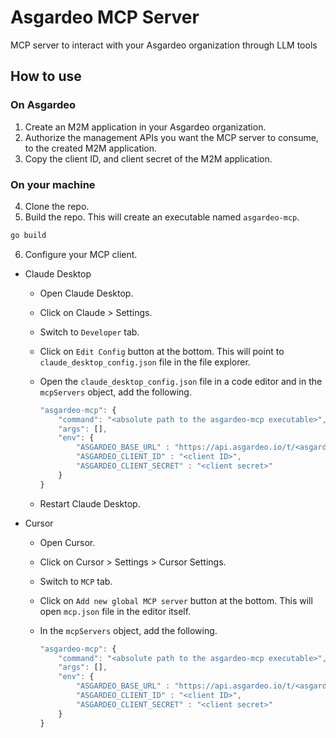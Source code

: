# Asgardeo MCP Server
MCP server to interact with your Asgardeo organization through LLM tools

## How to use

### On Asgardeo

1. Create an M2M application in your Asgardeo organization.
2. Authorize the management APIs you want the MCP server to consume, to the created M2M application.
3. Copy the client ID, and client secret of the M2M application.

### On your machine

4. Clone the repo.
5. Build the repo. This will create an executable named `asgardeo-mcp`.

```bash
go build
```

6. Configure your MCP client.

- Claude Desktop

  - Open Claude Desktop.
  - Click on Claude > Settings.
  - Switch to `Developer` tab.
  - Click on `Edit Config` button at the bottom. This will point to `claude_desktop_config.json` file in the file explorer.
  - Open the `claude_desktop_config.json` file in a code editor and in the `mcpServers` object, add the following.

    ```js
    "asgardeo-mcp": {
        "command": "<absolute path to the asgardeo-mcp executable>",
        "args": [],
        "env": {
            "ASGARDEO_BASE_URL" : "https://api.asgardeo.io/t/<asgardeo base URL>",
            "ASGARDEO_CLIENT_ID" : "<client ID>",
            "ASGARDEO_CLIENT_SECRET" : "<client secret>"
        }
    }
    ```

  - Restart Claude Desktop.

- Cursor

  - Open Cursor.
  - Click on Cursor > Settings > Cursor Settings.
  - Switch to `MCP` tab.
  - Click on `Add new global MCP server` button at the bottom. This will open `mcp.json` file in the editor itself.
  - In the `mcpServers` object, add the following.

    ```js
    "asgardeo-mcp": {
        "command": "<absolute path to the asgardeo-mcp executable>",
        "args": [],
        "env": {
            "ASGARDEO_BASE_URL" : "https://api.asgardeo.io/t/<asgardeo base URL>",
            "ASGARDEO_CLIENT_ID" : "<client ID>",
            "ASGARDEO_CLIENT_SECRET" : "<client secret>"
        }
    }
    ```
